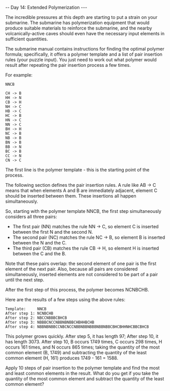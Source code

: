 -- Day 14: Extended Polymerization ---

The incredible pressures at this depth are starting to put a strain on your
submarine. The submarine has polymerization equipment that would produce
suitable materials to reinforce the submarine, and the nearby
volcanically-active caves should even have the necessary input elements in
sufficient quantities.

The submarine manual contains instructions for finding the optimal polymer
formula; specifically, it offers a polymer template and a list of pair
insertion rules (your puzzle input). You just need to work out what polymer
would result after repeating the pair insertion process a few times.

For example:
```
NNCB

CH -> B
HH -> N
CB -> H
NH -> C
HB -> C
HC -> B
HN -> C
NN -> C
BH -> H
NC -> B
NB -> B
BN -> B
BB -> N
BC -> B
CC -> N
CN -> C
```

The first line is the polymer template - this is the starting point of the process.

The following section defines the pair insertion rules. A rule like AB -> C
means that when elements A and B are immediately adjacent, element C should be
inserted between them. These insertions all happen simultaneously.

So, starting with the polymer template NNCB, the first step simultaneously
considers all three pairs:

+ The first pair (NN) matches the rule NN -> C, so element C is inserted between the first N and the second N.
+ The second pair (NC) matches the rule NC -> B, so element B is inserted between the N and the C.
+ The third pair (CB) matches the rule CB -> H, so element H is inserted between the C and the B.

Note that these pairs overlap: the second element of one pair is the first
element of the next pair. Also, because all pairs are considered
simultaneously, inserted elements are not considered to be part of a pair until
the next step.

After the first step of this process, the polymer becomes NCNBCHB.

Here are the results of a few steps using the above rules:

```
Template:     NNCB
After step 1: NCNBCHB
After step 2: NBCCNBBBCBHCB
After step 3: NBBBCNCCNBBNBNBBCHBHHBCHB
After step 4: NBBNBNBBCCNBCNCCNBBNBBNBBBNBBNBBCBHCBHHNHCBBCBHCB
```

This polymer grows quickly. After step 5, it has length 97; After step 10, it
has length 3073. After step 10, B occurs 1749 times, C occurs 298 times, H
occurs 161 times, and N occurs 865 times; taking the quantity of the most
common element (B, 1749) and subtracting the quantity of the least common
element (H, 161) produces 1749 - 161 = 1588.

Apply 10 steps of pair insertion to the polymer template and find the most and
least common elements in the result. What do you get if you take the quantity
of the most common element and subtract the quantity of the least common
element?
